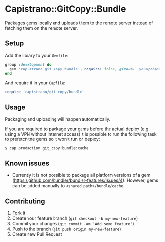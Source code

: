 # Capistrano::GitCopy::Bundle

Packages gems locally and uploads them to the remote server instead of fetching them on the remote server.

## Setup

Add the library to your `Gemfile`:

```ruby
group :development do
  gem 'capistrano-git-copy-bundle', require: false, github: 'ydkn/capistrano-git-copy-bundle'
end
```

And require it in your `Capfile`:

```ruby
require 'capistrano/git_copy/bundle'
```

## Usage

Packaging and uploading will happen automatically.

If you are required to package your gems before the actual deploy (e.g. using a VPN without internet access) it is possible to run the following task to prefetch the gems so it won't run on deploy:

```
$ cap production git_copy:bundle:cache
```

## Known issues

* Currently it is not possible to package all platform versions of a gem (https://github.com/bundler/bundler-features/issues/4). However, gems can be added manually to `<shared_path>/bundle/cache`.


## Contributing

1. Fork it
2. Create your feature branch (`git checkout -b my-new-feature`)
3. Commit your changes (`git commit -am 'Add some feature'`)
4. Push to the branch (`git push origin my-new-feature`)
5. Create new Pull Request
